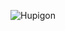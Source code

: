 ![Hupigon](https://github.com/yuankong666/Ultimate-RAT-Collection/assets/128066597/2aee647a-8491-4773-88f0-b676015a39d7)
